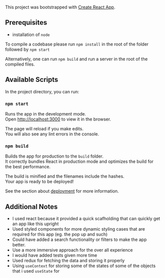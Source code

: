 This project was bootstrapped with [Create React App](https://github.com/facebook/create-react-app).

## Prerequisites

- installation of `node`

To compile a codebase please run `npm install` in the root of the folder followed by `npm start`

Alternatively, one can run `npm build` and run a server in the root of the compiled files.

## Available Scripts

In the project directory, you can run:

### `npm start`

Runs the app in the development mode.<br />
Open [http://localhost:3000](http://localhost:3000) to view it in the browser.

The page will reload if you make edits.<br />
You will also see any lint errors in the console.

### `npm build`

Builds the app for production to the `build` folder.<br />
It correctly bundles React in production mode and optimizes the build for the best performance.

The build is minified and the filenames include the hashes.<br />
Your app is ready to be deployed!

See the section about [deployment](https://facebook.github.io/create-react-app/docs/deployment) for more information.

## Additional Notes

- I used react because it provided a quick scafholding that can quickly get an app like this upright
- Used styled components for more dynamic styling cases that are required for this app (eg. the pop up and such)
- Could have added a search functionality or filters to make the app better.
- Use a more immersive approach for the over all experience
- I would have added tests given more time
- Used redux for fetching the data and storing it properly
- Using `useContext` for storing some of the states of some of the objects that i used `useState` for

